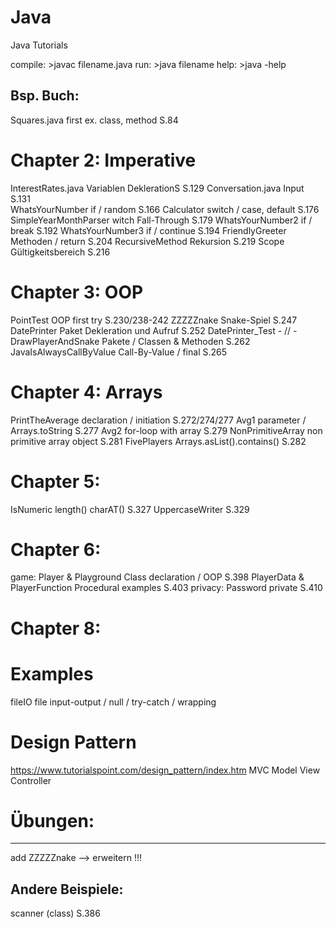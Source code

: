 # Java
Java Tutorials


compile:	>javac filename.java
run:		>java filename
help:		>java -help


Bsp. Buch:
------------------------------------------------------------------------------------------
Squares.java				first ex. class, method			S.84 

# Chapter 2: Imperative
InterestRates.java 			Variablen DeklerationS			S.129
Conversation.java			Input 							S.131 	
WhatsYourNumber				if / random						S.166
Calculator					switch / case, default			S.176
SimpleYearMonthParser		witch Fall-Through				S.179
WhatsYourNumber2			if / break						S.192
WhatsYourNumber3			if / continue					S.194
FriendlyGreeter				Methoden / return				S.204
RecursiveMethod				Rekursion						S.219
Scope						Gültigkeitsbereich 				S.216

# Chapter 3: OOP
PointTest 					OOP first try 					S.230/238-242
ZZZZZnake					Snake-Spiel						S.247
DatePrinter					Paket Dekleration und Aufruf	S.252
DatePrinter_Test			- // -
DrawPlayerAndSnake			Pakete / Classen & Methoden		S.262
JavaIsAlwaysCallByValue		Call-By-Value / final 			S.265

# Chapter 4: Arrays
PrintTheAverage				declaration / initiation 		S.272/274/277
Avg1						parameter / Arrays.toString		S.277
Avg2						for-loop with array				S.279
NonPrimitiveArray			non primitive array object		S.281
FivePlayers					Arrays.asList().contains()		S.282

# Chapter 5: 
IsNumeric					length() charAT()				S.327
UppercaseWriter												S.329

# Chapter 6:
game:
Player & Playground			Class declaration / OOP			S.398
PlayerData & PlayerFunction	Procedural examples				S.403
privacy:
Password					private							S.410


# Chapter 8:


# Examples
fileIO						file input-output / null / try-catch / wrapping


# Design Pattern
https://www.tutorialspoint.com/design_pattern/index.htm
MVC							Model View Controller			









# Übungen:
------------------------------------------------------------------------------------------
add ZZZZZnake 				--> erweitern !!!

Andere Beispiele:
------------------------------------------------------------------------------------------
scanner (class)			S.386
